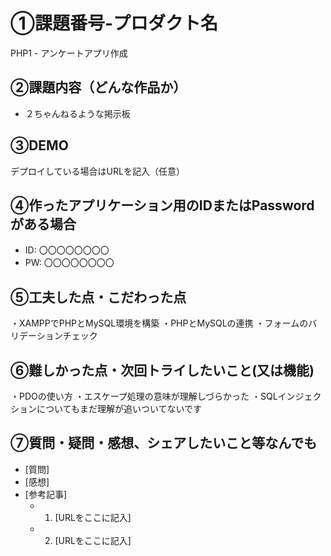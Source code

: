 # ①課題番号-プロダクト名

PHP1 - アンケートアプリ作成

## ②課題内容（どんな作品か）

- ２ちゃんねるような掲示板

## ③DEMO

デプロイしている場合はURLを記入（任意）

## ④作ったアプリケーション用のIDまたはPasswordがある場合

- ID: 〇〇〇〇〇〇〇〇
- PW: 〇〇〇〇〇〇〇〇

## ⑤工夫した点・こだわった点

・XAMPPでPHPとMySQL環境を構築
・PHPとMySQLの連携
・フォームのバリデーションチェック

## ⑥難しかった点・次回トライしたいこと(又は機能)

・PDOの使い方
・エスケープ処理の意味が理解しづらかった
・SQLインジェクションについてもまだ理解が追いついてないです

## ⑦質問・疑問・感想、シェアしたいこと等なんでも

- [質問]
- [感想]
- [参考記事]
  - 1. [URLをここに記入]
  - 2. [URLをここに記入]